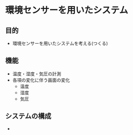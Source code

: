 # 環境センサーを用いたシステム
## 目的
- 環境センサーを用いたシステムを考える(つくる)
## 機能
- 温度・湿度・気圧の計測
- 各項の変化に伴う画面の変化
    - 温度
    - 湿度
    - 気圧
## システムの構成
- 
